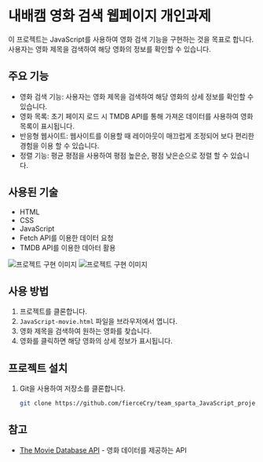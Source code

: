 # 내배캠 영화 검색 웹페이지 개인과제

이 프로젝트는 JavaScript를 사용하여 영화 검색 기능을 구현하는 것을 목표로 합니다. 사용자는 영화 제목을 검색하여 해당 영화의 정보를 확인할 수 있습니다.

## 주요 기능

- 영화 검색 기능: 사용자는 영화 제목을 검색하여 해당 영화의 상세 정보를 확인할 수 있습니다.
- 영화 목록: 초기 페이지 로드 시 TMDB API를 통해 가져온 데이터를 사용하여 영화 목록이 표시됩니다.
- 반응형 웹사이트: 웹사이트를 이용할 때 레이아웃이 매끄럽게 조정되어 보다 편리한 경험을 이용 할 수 있습니다.
- 정렬 기능: 평균 평점을 사용하여 평점 높은순, 평점 낮은순으로 정렬 할 수 있습니다.

## 사용된 기술

- HTML
- CSS
- JavaScript
- Fetch API를 이용한 데이터 요청
- TMDB API를 이용한 데아터 활용

![프로젝트 구현 이미지](https://img1.daumcdn.net/thumb/R1280x0/?scode=mtistory2&fname=https%3A%2F%2Fblog.kakaocdn.net%2Fdn%2FHnNTV%2FbtsGNdrHutD%2Fo44yWE8YefEmoStiFhroF0%2Fimg.png)
![프로젝트 구현 이미지](https://img1.daumcdn.net/thumb/R1280x0/?scode=mtistory2&fname=https%3A%2F%2Fblog.kakaocdn.net%2Fdn%2FnBts9%2FbtsGOcyLXth%2F7afq1xIyKsLadl9ZnRlKK0%2Fimg.png)

## 사용 방법

1. 프로젝트를 클론합니다.
2. `JavaScript-movie.html` 파일을 브라우저에서 엽니다.
3. 영화 제목을 검색하여 원하는 영화를 찾습니다.
4. 영화를 클릭하면 해당 영화의 상세 정보가 표시됩니다.

## 프로젝트 설치

1. Git을 사용하여 저장소를 클론합니다.

   ```bash
   git clone https://github.com/fierceCry/team_sparta_JavaScript_project.git

## 참고
- [The Movie Database API](https://www.themoviedb.org/documentation/api) - 영화 데이터를 제공하는 API
